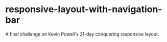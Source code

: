 # responsive-layout-with-navigation-bar
A final challenge on Kevin Powell's 21-day conquering responsive layout. 

